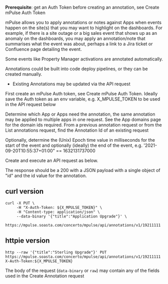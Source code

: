 **Prerequisite**: get an Auth Token before creating an annotation, see Create mPulse Auth Token

mPulse allows you to apply annotations or notes against Apps when events happen on the site(s) that you may want to highlight on the dashboards. For example, if there is a site outage or a big sales event that shows up as an anomaly on the dashboards, you may apply an annotation/note that summarises what the event was about, perhaps a link to a Jira ticket or Confluence page detailing the event.

Some events like Property Manager activations are annotated automatically.

Annotations could be built into code deploy pipelines, or they can be created manually.

- Existing Annotations may be updated via the API request

First create an mPulse Auth token, see Create mPulse Auth Token. Ideally save the Auth token as an env variable, e.g. X_MPULSE_TOKEN to be used in the API request below

Determine which App or Apps need the annotation, the same annotation may be applied to multiple apps in one request. See the App domains page for the domain ids required.
From a previous annotation request or from the List annotations request, find the Annotation Id of an existing request

Optionally, determine the (Unix) Epoch time value in milliseconds for the start of the event and optionally (ideally) the end of the event, e.g. '2021-09-20T10:55:37+01:00" == 1632131737000

Create and execute an API request as below.

The response should be a 200 with a JSON payload with a single object of "id" and the id value for the annotation.

## curl version
```
curl -X PUT \
     -H "X-Auth-Token: ${X_MPULSE_TOKEN}" \
     -H "Content-type: application/json" \
     --data-binary '{"title":"Application Upgrade"}' \
     https://mpulse.soasta.com/concerto/mpulse/api/annotations/v1/19211111
```


## httpie version
```
http --raw '{"title":"Sterling Upgrade"}' PUT https://mpulse.soasta.com/concerto/mpulse/api/annotations/v1/19211111 X-Auth-Token:${X_MPULSE_TOKEN}

```

The body of the request (`data-binary` or `raw`) may contain any of the fields used in the Create Annotation request

